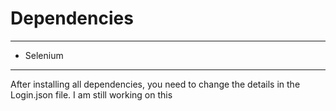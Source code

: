 <h1> Dependencies </h1>
<hr>
<ul>
<li>Selenium</li>
</ul>
<hr>
After installing all dependencies, you need to change the details in the Login.json file. I am still working on this 
